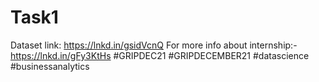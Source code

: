 # Task1
Dataset link: https://lnkd.in/gsidVcnQ
For more info about internship:-https://lnkd.in/gFy3KtHs
#GRIPDEC21 #GRIPDECEMBER21 #datascience #businessanalytics
